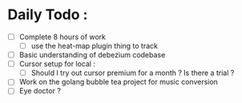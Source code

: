 
# Daily Todo : 
- [ ] Complete 8 hours of work
	- [ ] use the heat-map plugin thing to track
- [ ] Basic understanding of debezium codebase
- [ ] Cursor setup for local : 
	- [ ] Should I try out cursor premium for a month ? Is there a trial ?
- [ ] Work on the golang bubble tea project for music conversion
- [ ] Eye doctor ? 